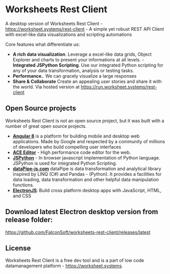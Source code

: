 # Worksheets Rest Client

A desktop version of Worksheets Rest Client - https://worksheet.systems/rest-client - A simple yet robust REST API Client with excel-like data visualizations and scripting automations

Core features what differentiate us:
- **A rich data visualization**. Leverage a excel-like data grids, Object Explorer and charts to present your informations at all levels.  - **Integrated JSPython Scripting**. Use our integrated Python scripting for any of your data transformation, analysis or testing tasks.
- **Performance.**. We can gracely visualize a large responses
- **Share & Collaborate** Create an appealing user stories and share it with the world. Via hosted version at https://run.worksheet.systems/rest-client

## Open Source projects

Worksheets Rest Client is not an open source project, but it was built with a number of great open source projects.
 - **[Angular 8](https://angular.io)** is a platform for building mobile and desktop web applications. Made by Google and respected by a  community of millions of developers who build compelling user interfaces 
 - **[ACE Editor](https://ace.c9.io/)** - High performance code editor for the web.
 - **[JSPython](https://jspython.dev)** - In browser javascript implementation of Python language. JSPython is used for integrated Python Scripting.
 - **[dataPipe-js.com](https://datapipe-js.com/)** dataPipe is data transformation and analytical library inspired by LINQ (C#) and Pandas - (Python). It provides a facilities for data loading, data transformation and other helpful data manipulation functions.
 - **[ElectronJS](https://www.electronjs.org/)**: Build cross platform desktop apps with JavaScript, HTML, and CSS

## Download latest Electron desktop version from release folder:
https://github.com/FalconSoft/worksheets-rest-client/releases/latest

## License
Worksheets Rest Client is a free dev tool and is a part of low code datamanagement platform - https://worksheet.systems.
